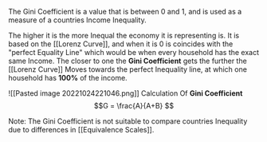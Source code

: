 The Gini Coefficient is a value that is between 0 and 1, and is used as a measure of a countries Income Inequality.

The higher it is the more Inequal the economy it is representing is. It is based on the [[Lorenz Curve]], and when it is 0 is coincides with the "perfect Equality Line" which would be when every household has the exact same Income. The closer to one the **Gini Coefficient** gets the further the [[Lorenz Curve]] Moves towards the perfect Inequality line, at which one household has **100%** of the income.



![[Pasted image 20221024221046.png]]
Calculation Of **Gini Coefficient**
$$G = \frac{A}{A+B} $$

Note:
The Gini Coefficient is not suitable to compare countries Inequality due to differences in [[Equivalence Scales]].